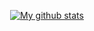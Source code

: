 <div style="text-align: center;">
  
[![My github stats](https://github-readme-stats.vercel.app/api?username=rronkurtishi&count_private=true&show_icons=true&theme=gruvbox)](https://github.com/rronkurtishi/github-readme-stats)


</div>
